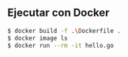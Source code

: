 Ejecutar con Docker
------------------
``` sh
$ docker build -f .\Dockerfile .
$ docker image ls
$ docker run --rm -it hello.go
```
